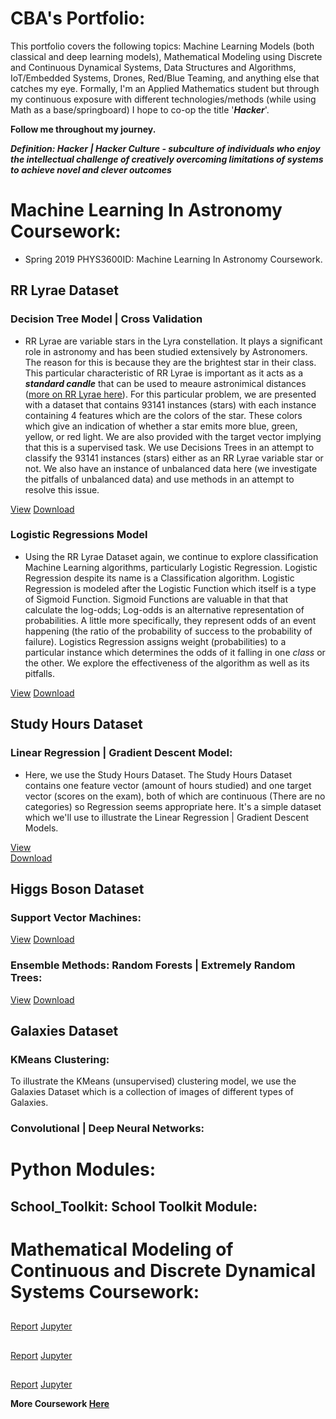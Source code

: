 # CBA's Portfolio:

This portfolio covers the following topics: Machine Learning Models (both classical and deep learning models), Mathematical Modeling using Discrete and Continuous Dynamical Systems, Data Structures and Algorithms, IoT/Embedded Systems, Drones, Red/Blue Teaming, and anything else that catches my eye. Formally, I'm an Applied Mathematics student but through my continuous exposure with different technologies/methods (while using Math as a base/springboard) I hope to co-op the title '***Hacker***'.


**Follow me throughout my journey.**

***Definition: Hacker | Hacker Culture - subculture of individuals who enjoy the intellectual challenge of creatively overcoming limitations of systems to achieve novel and clever outcomes***  

# Machine Learning In Astronomy Coursework:

* Spring 2019 PHYS3600ID: Machine Learning In Astronomy Coursework.

## RR Lyrae Dataset 

### Decision Tree Model | Cross Validation

* RR Lyrae are variable stars in the Lyra constellation. It plays a significant role in astronomy and has been studied extensively by Astronomers. The reason for this is because they are the brightest star in their class. This particular characteristic of RR Lyrae is important as it acts as a ***standard candle*** that can be used to meaure astronimical distances ([more on RR Lyrae here](https://en.wikipedia.org/wiki/RR_Lyrae_variable)). For this particular problem, we are presented with a dataset that contains 93141 instances (stars) with each instance containing 4 features which are the colors of the star. These colors which give an indication of whether a star emits more blue, green, yellow, or red light. We are also provided with the target vector implying that this is a supervised task. We use Decisions Trees in an attempt to classify the 93141 instances (stars) either as an RR Lyrae variable star or not. We also have an instance of unbalanced data here (we investigate the pitfalls of unbalanced data) and use methods in an attempt to resolve this issue. 

[View]()
[Download]() 

### Logistic Regressions Model

* Using the RR Lyrae Dataset again, we continue to explore classification Machine Learning algorithms, particularly Logistic Regression. Logistic Regression despite its name is a Classification algorithm. Logistic Regression is modeled after the Logistic Function which itself is a type of Sigmoid Function. Sigmoid Functions are valuable in that that calculate the log-odds; Log-odds is an alternative representation of probabilities. A little more specifically, they represent odds of an event happening (the ratio of the probability of success to the probability of failure). Logistics Regression assigns weight (probabilities) to a particular instance which determines the odds of it falling in one *class* or the other. We explore the effectiveness of the algorithm as well as its pitfalls. 

[View]()
[Download]() 

## Study Hours Dataset 

### Linear Regression | Gradient Descent Model:

* Here, we use the Study Hours Dataset. The Study Hours Dataset contains one feature vector (amount of hours studied) and one target vector (scores on the exam), both of which are continuous (There are no categories) so Regression seems appropriate here. It's a simple dataset which we'll use to illustrate the Linear Regression | Gradient Descent Models.  

[View]()  
[Download]() 

## Higgs Boson Dataset

### Support Vector Machines:

[View]()
[Download]()

### Ensemble Methods: Random Forests | Extremely Random Trees:

[View]()
[Download]()

## Galaxies Dataset

### KMeans Clustering:

To illustrate the KMeans (unsupervised) clustering model, we use the Galaxies Dataset which is a collection of images of different types of Galaxies.  

### Convolutional | Deep Neural Networks:

# Python Modules:

## School_Toolkit: School Toolkit Module:



# Mathematical Modeling of Continuous and Discrete Dynamical Systems Coursework:

## 

[Report]()
[Jupyter]() 

## 

[Report]()
[Jupyter]() 

## 

[Report]()
[Jupyter]() 

**More Coursework [Here](https://github.com/deaththeberry/ML-AI-HKG_Portfolio/blob/master/Labs/MAT%204880-D692%20(Math%20Modeling%20II)/README.md)**
